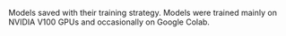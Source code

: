Models saved with their training strategy. Models were trained mainly on NVIDIA V100 GPUs and occasionally on Google Colab.
